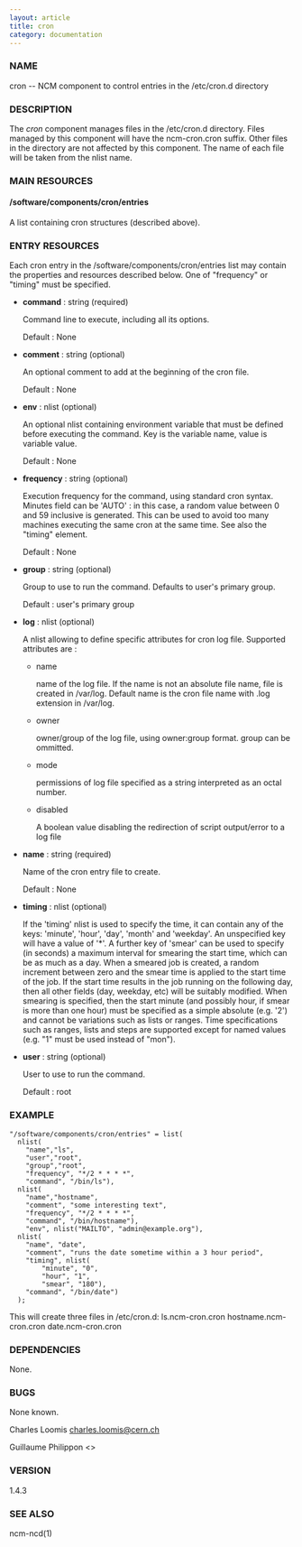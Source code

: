 ```yaml
---
layout: article
title: cron
category: documentation
---
```

### NAME

cron -- NCM component to control entries in the /etc/cron.d directory

### DESCRIPTION

The _cron_ component manages files in the /etc/cron.d directory.
Files managed by this component will have the ncm-cron.cron suffix.
Other files in the directory are not affected by this component.  The
name of each file will be taken from the nlist name.

### MAIN RESOURCES

#### /software/components/cron/entries

A list containing cron structures (described above).  

### ENTRY RESOURCES

Each cron entry in the /software/components/cron/entries list may 
contain the properties and resources described below. One of "frequency"
or "timing" must be specified.

- __command__ : string (required)

    Command line to execute, including all its options.

    Default : None

- __comment__ : string (optional)

    An optional comment to add at the beginning of the cron file.

    Default : None

- __env__ : nlist (optional)

    An optional nlist containing environment variable that must be 
    defined before executing the command. Key is
    the variable name, value is variable value.

    Default : None

- __frequency__ : string (optional)

    Execution frequency for the command, using standard cron syntax. 
    Minutes field can be 'AUTO' : in this case,
    a random value between 0 and 59 inclusive is generated. 
    This can be used to avoid too many machines executing the same 
    cron at the same time. See also the "timing" element.

    Default : None

- __group__ : string (optional)

    Group to use to run the command. Defaults to user's primary group.

    Default : user's primary group

- __log__ : nlist (optional)

    A nlist allowing to define specific attributes for cron log file. 
    Supported attributes are :

    - name 

        name of the log file. If the name is not an absolute file name, file is created in /var/log.
        Default name is the cron file name with .log extension in /var/log.

    - owner 

        owner/group of the log file, using owner:group format. group can be ommitted.

    - mode 

        permissions of log file specified as a string interpreted as an octal number.

    - disabled

        A boolean value disabling the redirection of script output/error to a log file

- __name__ : string (required)

    Name of the cron entry file to create.

    Default : None

- __timing__ : nlist (optional)

    If the 'timing' nlist is used to specify the time, it can
    contain any of the keys: 'minute', 'hour', 'day', 'month' and 'weekday'. An
    unspecified key will have a value of '\*'. A further key of 'smear' can
    be used to specify (in seconds) a maximum interval for smearing the start
    time, which can be as much as a day. When a smeared job is created, a
    random increment between zero and the smear time is applied to the start time of the 
    job.  If the start time results in the job running on the following day, then all other
    fields (day, weekday, etc) will be suitably modified. When smearing is
    specified, then the start minute (and possibly hour, if smear is more than one hour) must be 
    specified as a simple absolute (e.g. '2') and cannot be variations such as lists or ranges.
    Time specifications such as ranges, lists and steps are supported except for
    named values (e.g. "1" must be used instead of "mon").

- __user__ : string (optional)

    User to use to run the command.

    Default : root

### EXAMPLE

    "/software/components/cron/entries" = list(
      nlist(
        "name","ls",
        "user","root",
        "group","root",
        "frequency", "*/2 * * * *",
        "command", "/bin/ls"),
      nlist(
        "name","hostname",
        "comment", "some interesting text",
        "frequency", "*/2 * * * *",
        "command", "/bin/hostname"),
        "env", nlist("MAILTO", "admin@example.org"),
      nlist(
        "name", "date",
        "comment", "runs the date sometime within a 3 hour period",
        "timing", nlist(
            "minute", "0",
            "hour", "1",
            "smear", "180"),
        "command", "/bin/date")
      );

This will create three files in /etc/cron.d: 
  ls.ncm-cron.cron
  hostname.ncm-cron.cron
  date.ncm-cron.cron

### DEPENDENCIES

None.

### BUGS

None known.

Charles Loomis <charles.loomis@cern.ch>

Guillaume Philippon <>

### VERSION

1.4.3

### SEE ALSO

ncm-ncd(1)
